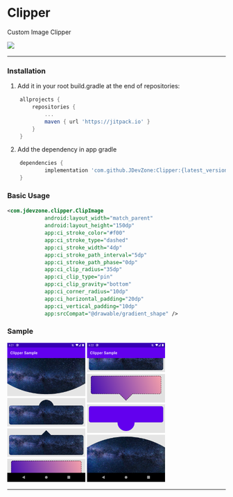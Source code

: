 # Clipper
Custom Image Clipper

[![](https://jitpack.io/v/JDevZone/Clipper.svg)](https://jitpack.io/#JDevZone/Clipper)

---------------------------
### Installation

1. Add it in your root build.gradle at the end of repositories:
```groovy
	allprojects {
		repositories {
			...
			maven { url 'https://jitpack.io' }
		}
	}
```


2. Add the dependency in app gradle

```groovy
	dependencies {
	        implementation 'com.github.JDevZone:Clipper:{latest_version}'
	}
```
### Basic Usage

```xml
<com.jdevzone.clipper.ClipImage
            android:layout_width="match_parent"
            android:layout_height="150dp"
            app:ci_stroke_color="#f00"
            app:ci_stroke_type="dashed"
            app:ci_stroke_width="4dp"
            app:ci_stroke_path_interval="5dp"
            app:ci_stroke_path_phase="0dp"
            app:ci_clip_radius="35dp"
            app:ci_clip_type="pin"
            app:ci_clip_gravity="bottom"
            app:ci_corner_radius="10dp"
            app:ci_horizontal_padding="20dp"
            app:ci_vertical_padding="10dp"
            app:srcCompat="@drawable/gradient_shape" />
```

### Sample
<div align="left">
  <img src="https://github.com/JDevZone/Clipper/blob/main/graphics/sample_1.png" alt="" width="180px">
  <img src="https://github.com/JDevZone/Clipper/blob/main/graphics/sample_2.png" alt="" width="180px">
</div>

-----------------

